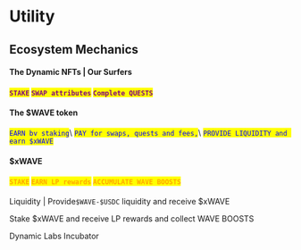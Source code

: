 # Utility

## Ecosystem Mechanics

#### The Dynamic NFTs | Our Surfers

#### <mark style="color:purple;">`STAKE`</mark> <mark style="color:purple;"></mark><mark style="color:purple;">`SWAP attributes`</mark> <mark style="color:purple;">`Complete QUESTS`</mark>

#### The $WAVE token

<mark style="color:blue;">`EARN by staking`</mark>\ <mark style="color:blue;">`PAY for swaps, quests and fees,`</mark>\ <mark style="color:blue;">`PROVIDE LIQUIDITY and earn $xWAVE`</mark>

#### $xWAVE

#### <mark style="color:orange;">`STAKE`</mark> <mark style="color:orange;"></mark><mark style="color:orange;">`EARN LP rewards`</mark> <mark style="color:orange;">`ACCUMULATE WAVE BOOSTS`</mark>









Liquidity | Provide`$WAVE-$USDC` liquidity and receive $xWAVE

Stake $xWAVE and receive LP rewards and collect WAVE BOOSTS

Dynamic Labs Incubator
